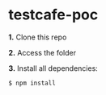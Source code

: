 # testcafe-poc

**1.** Clone this repo

**2.** Access the folder

**3.** Install all dependencies:
```sh
$ npm install
```
